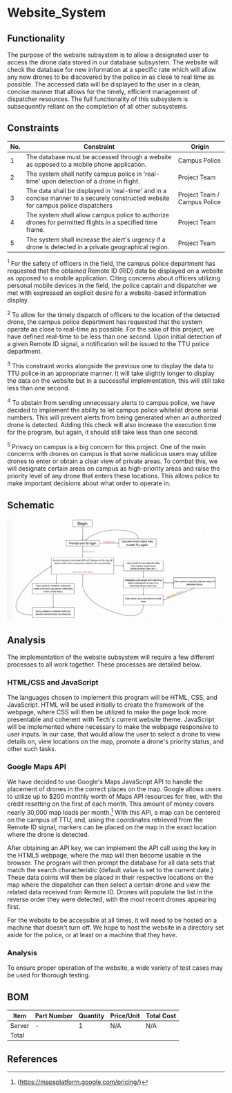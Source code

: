 # Website_System
## Functionality
The purpose of the website subsystem is to allow a designated user to access the drone data stored in our database subsystem. The website will check the database for new information at a specific rate which will allow any new drones to be discovered by the police in as close to real time as possible. The accessed data will be displayed to the user in a clean, concise manner that allows for the timely, efficient management of dispatcher resources. The full functionality of this subsystem is subsequently reliant on the completion of all other subsystems.

## Constraints
| No.| Constraint | Origin |
| -- | --------- |--------|
|  1 | The database must be accessed through a website as opposed to a mobile phone application. | Campus Police |
|  2 | The system shall notify campus police in 'real-time' upon detection of a drone in flight. | Project Team |                          
|  3 | The data shall be displayed in 'real-time' and in a concise manner to a securely constructed website for campus police dispatchers         | Project Team / Campus Police |  
|  4 | The system shall allow campus police to authorize drones for permitted flights in a specified time frame. | Project Team |  
|  5 | The system shall increase the alert's urgency if a drone is detected in a private geographical region. | Project Team |  

<sup>1</sup> For the safety of officers in the field, the campus police department has requested that the obtained Remote ID (RID) data be displayed on a website as opposed to a mobile application. Citing concerns about officers utilizing personal mobile devices in the field, the police captain and dispatcher we met with expressed an explicit desire for a website-based information display.

<sup>2</sup> To allow for the timely dispatch of officers to the location of the detected drone, the campus police department has requested that the system operate as close to real-time as possible. For the sake of this project, we have defined real-time to be less than one second. Upon initial detection of a given Remote ID signal, a notification will be issued to the TTU police department. 

<sup>3</sup> This constraint works alongside the previous one to display the data to TTU police in an appropriate manner. It will take slightly longer to display the data on the website but in a successful implementation, this will still take less than one second. 

<sup>4</sup> To abstain from sending unnecessary alerts to campus police, we have decided to implement the ability to let campus police whitelist drone serial numbers. This will prevent alerts from being generated when an authorized drone is detected. Adding this check will also increase the execution time for the program, but again, it should still take less than one second. 

<sup>5</sup> Privacy on campus is a big concern for this project. One of the main concerns with drones on campus is that some malicious users may utilize drones to enter or obtain a clear view of private areas. To combat this, we will designate certain areas on campus as high-priority areas and raise the priority level of any drone that enters these locations. This allows police to make important decisions about what order to operate in.

## Schematic
<img src="/Documentation/Images/flow_control_v1.png" >

## Analysis

The implementation of the website subsystem will require a few different processes to all work together. These processes are detailed below.

### HTML/CSS and JavaScript

The languages chosen to implement this program will be HTML, CSS, and JavaScript. HTML will be used initially to create the framework of the webpage, where CSS will then be utilized to make the page look more presentable and coherent with Tech's current website theme. JavaScript will be implemented where necessary to make the webpage responsive to user inputs. In our case, that would allow the user to select a drone to view details on, view locations on the map, promote a drone's priority status, and other such tasks.

### Google Maps API
We have decided to use Google's Maps JavaScript API to handle the placement of drones in the correct places on the map. Google allows users to utilize up to $200 monthly worth of Maps API resources for free, with the credit resetting on the first of each month. This amount of money covers nearly 30,000 map loads per month.[^1] With this API, a map can be centered on the campus of TTU, and, using the coordinates retrieved from the Remote ID signal, markers can be placed on the map in the exact location where the drone is detected. 

After obtaining an API key, we can implement the API call using the key in the HTML5 webpage, where the map will then become usable in the browser. The program will then prompt the database for all data sets that match the search characteristic (default value is set to the current date.) These data points will then be placed in their respective locations on the map where the dispatcher can then select a certain drone and view the related data received from Remote ID. Drones will populate the list in the reverse order they were detected, with the most recent drones appearing first.

For the website to be accessible at all times, it will need to be hosted on a machine that doesn't turn off. We hope to host the website in a directory set aside for the police, or at least on a machine that they have. 

### Analysis

To ensure proper operation of the website, a wide variety of test cases may be used for thorough testing. 

## BOM
| Item     | Part Number | Quantity | Price/Unit     | Total Cost |
| -------- | ------------| -------- |----------------|------------|
|Server    |            -|         1|             N/A|         N/A|
|Total     |             |          |                |            |

## References
<!-- This is how to do footnotes for the references: --> 
[^1]: (https://mapsplatform.google.com/pricing/)
<!--etc.-->
